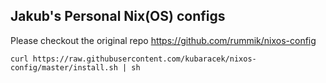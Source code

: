## Jakub's Personal Nix(OS) configs

Please checkout the original repo https://github.com/rummik/nixos-config


```
curl https://raw.githubusercontent.com/kubaracek/nixos-config/master/install.sh | sh
```
